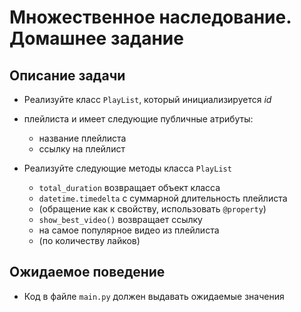 # Множественное наследование. Домашнее задание

## Описание задачи

- Реализуйте класс `PlayList`, который инициализируется _id_ 
- плейлиста и имеет следующие публичные атрибуты:
  - название плейлиста
  - ссылку на плейлист

- Реализуйте следующие методы класса `PlayList` 
  - `total_duration` возвращает объект класса 
  - `datetime.timedelta` с суммарной длительность плейлиста 
  - (обращение как к свойству, использовать `@property`)
  - `show_best_video()` возвращает ссылку 
  - на самое популярное видео из плейлиста 
  - (по количеству лайков)

## Ожидаемое поведение
- Код в файле `main.py` должен выдавать ожидаемые значения
